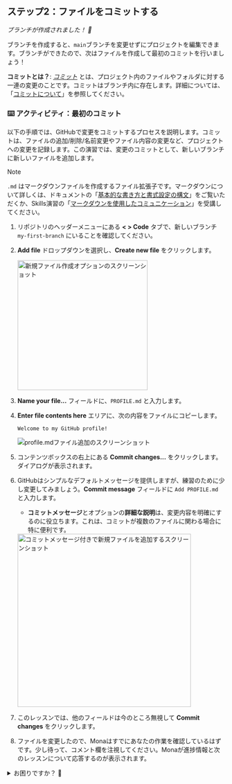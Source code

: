 ## ステップ2：ファイルをコミットする

_ブランチが作成されました！ :tada:_

ブランチを作成すると、`main`ブランチを変更せずにプロジェクトを編集できます。ブランチができたので、次はファイルを作成して最初のコミットを行いましょう！

**コミットとは？**: _[コミット](https://docs.github.com/pull-requests/committing-changes-to-your-project/creating-and-editing-commits/about-commits)_ とは、プロジェクト内のファイルやフォルダに対する一連の変更のことです。コミットはブランチ内に存在します。詳細については、「[コミットについて](https://docs.github.com/ja/pull-requests/committing-changes-to-your-project/creating-and-editing-commits/about-commits)」を参照してください。

### :keyboard: アクティビティ：最初のコミット

以下の手順では、GitHubで変更をコミットするプロセスを説明します。コミットは、ファイルの追加/削除/名前変更やファイル内容の変更など、プロジェクトへの変更を記録します。この演習では、変更のコミットとして、新しいブランチに新しいファイルを追加します。

> [!NOTE]
> `.md` はマークダウンファイルを作成するファイル拡張子です。マークダウンについて詳しくは、ドキュメントの「[基本的な書き方と書式設定の構文](https://docs.github.com/ja/get-started/writing-on-github/getting-started-with-writing-and-formatting-on-github/basic-writing-and-formatting-syntax)」をご覧いただくか、Skills演習の「[マークダウンを使用したコミュニケーション](https://github.com/skills/communicate-using-markdown)」を受講してください。

1.  リポジトリのヘッダーメニューにある **< > Code** タブで、新しいブランチ `my-first-branch` にいることを確認してください。

2.  **Add file** ドロップダウンを選択し、**Create new file** をクリックします。

    <img width="300" alt="新規ファイル作成オプションのスクリーンショット" src="https://github.com/user-attachments/assets/cfb062cd-be60-4f12-948c-0946a6fe01da">

3.  **Name your file...** フィールドに、`PROFILE.md` と入力します。

4.  **Enter file contents here** エリアに、次の内容をファイルにコピーします。

    ```
    Welcome to my GitHub profile!
    ```

    ![profile.mdファイル追加のスクリーンショット](https://github.com/user-attachments/assets/e00540be-4334-4d0d-adc2-9893b5477a91)

5.  コンテンツボックスの右上にある **Commit changes...** をクリックします。ダイアログが表示されます。

6.  GitHubはシンプルなデフォルトメッセージを提供しますが、練習のために少し変更してみましょう。**Commit message** フィールドに `Add PROFILE.md` と入力します。

    -   **コミットメッセージ**とオプションの**詳細な説明**は、変更内容を明確にするのに役立ちます。これは、コミットが複数のファイルに関わる場合に特に便利です。

    <img width="400" alt="コミットメッセージ付きで新規ファイルを追加するスクリーンショット" src="https://github.com/user-attachments/assets/6ab299ce-8039-4734-a707-d7c3cd7077a0">

7.  このレッスンでは、他のフィールドは今のところ無視して **Commit changes** をクリックします。

8.  ファイルを変更したので、Monaはすでにあなたの作業を確認しているはずです。少し待って、コメント欄を注視してください。Monaが進捗情報と次のレッスンについて応答するのが表示されます。

<details>
<summary>お困りですか？ 🤷</summary><br/>

フィードバックが得られない場合は、次の点を確認してください。
- `my-first-branch` ブランチにいることを確認してください。
- `PROFILE.md` ファイルが作成され、ルートフォルダにあることを確認してください。

</details>